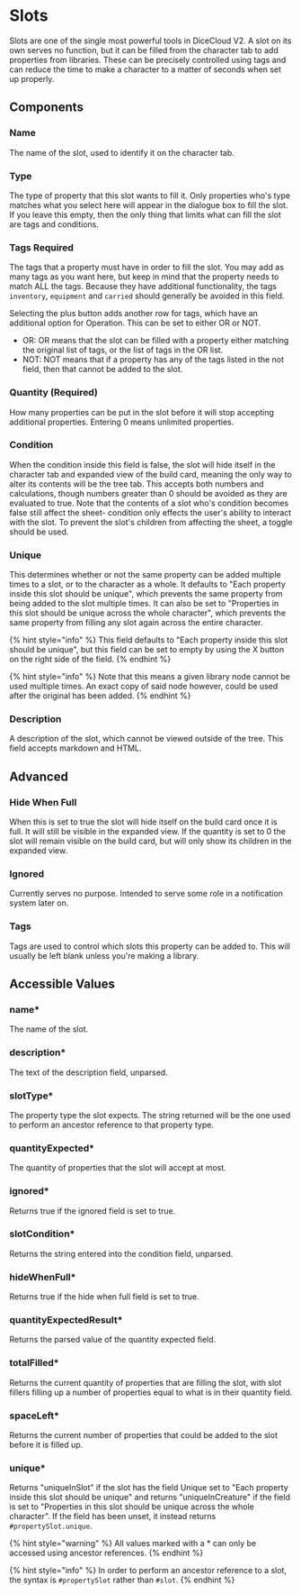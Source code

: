 # Slots

Slots are one of the single most powerful tools in DiceCloud V2. A slot on its own serves no function, but it can be filled from the character tab to add properties from libraries. These can be precisely controlled using tags and can reduce the time to make a character to a matter of seconds when set up properly.

## Components

### Name

The name of the slot, used to identify it on the character tab.

### Type

The type of property that this slot wants to fill it. Only properties who's type matches what you select here will appear in the dialogue box to fill the slot. If you leave this empty, then the only thing that limits what can fill the slot are tags and conditions.

### Tags Required

The tags that a property must have in order to fill the slot. You may add as many tags as you want here, but keep in mind that the property needs to match ALL the tags. Because they have additional functionality, the tags `inventory`, `equipment` and `carried` should generally be avoided in this field.

Selecting the plus button adds another row for tags, which have an additional option for Operation. This can be set to either OR or NOT.

* OR: OR means that the slot can be filled with a property either matching the original list of tags, or the list of tags in the OR list.
* NOT: NOT means that if a property has any of the tags listed in the not field, then that cannot be added to the slot.

### Quantity \(Required\)

How many properties can be put in the slot before it will stop accepting additional properties. Entering 0 means unlimited properties.

### Condition

When the condition inside this field is false, the slot will hide itself in the character tab and expanded view of the build card, meaning the only way to alter its contents will be the tree tab. This accepts both numbers and calculations, though numbers greater than 0 should be avoided as they are evaluated to true. Note that the contents of a slot who's condition becomes false still affect the sheet- condition only effects the user's ability to interact with the slot. To prevent the slot's children from affecting the sheet, a toggle should be used.

### Unique

This determines whether or not the same property can be added multiple times to a slot, or to the character as a whole. It defaults to "Each property inside this slot should be unique", which prevents the same property from being added to the slot multiple times. It can also be set to "Properties in this slot should be unique across the whole character", which prevents the same property from filling any slot again across the entire character.

{% hint style="info" %}
This field defaults to "Each property inside this slot should be unique", but this field can be set to empty by using the X button on the right side of the field.
{% endhint %}

{% hint style="info" %}
Note that this means a given library node cannot be used multiple times. An exact copy of said node however, could be used after the original has been added.
{% endhint %}

### Description

A description of the slot, which cannot be viewed outside of the tree. This field accepts markdown and HTML.

## Advanced

### Hide When Full

When this is set to true the slot will hide itself on the build card once it is full. It will still be visible in the expanded view. If the quantity is set to 0 the slot will remain visible on the build card, but will only show its children in the expanded view.

### Ignored

Currently serves no purpose. Intended to serve some role in a notification system later on.

### Tags

Tags are used to control which slots this property can be added to. This will usually be left blank unless you're making a library.

## Accessible Values

### name\*

The name of the slot.

### description\*

The text of the description field, unparsed.

### slotType\*

The property type the slot expects. The string returned will be the one used to perform an ancestor reference to that property type.

### quantityExpected\*

The quantity of properties that the slot will accept at most.

### ignored\*

Returns true if the ignored field is set to true.

### slotCondition\*

Returns the string entered into the condition field, unparsed.

### hideWhenFull\*

Returns true if the hide when full field is set to true.

### quantityExpectedResult\*

Returns the parsed value of the quantity expected field.

### totalFilled\*

Returns the current quantity of properties that are filling the slot, with slot fillers filling up a number of properties equal to what is in their quantity field.

### spaceLeft\*

Returns the current number of properties that could be added to the slot before it is filled up.

### unique\*

Returns "uniqueInSlot" if the slot has the field Unique set to "Each property inside this slot should be unique" and returns "uniqueInCreature" if the field is set to "Properties in this slot should be unique across the whole character". If the field has been unset, it instead returns `#propertySlot.unique`.

{% hint style="warning" %}
All values marked with a \* can only be accessed using ancestor references.
{% endhint %}

{% hint style="info" %}
In order to perform an ancestor reference to a slot, the syntax is `#propertySlot` rather than `#slot`.
{% endhint %}

